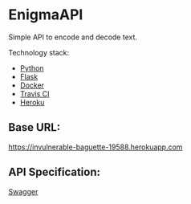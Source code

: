# EnigmaAPI
Simple API to encode and decode text.

Technology stack:

- [Python](https://www.python.org/)
- [Flask](https://flask.palletsprojects.com/en/1.1.x/)
- [Docker](https://www.docker.com/)
- [Travis CI](https://travis-ci.org/)
- [Heroku](https://www.heroku.com/)


## Base URL:

https://invulnerable-baguette-19588.herokuapp.com

## API Specification:
[Swagger](https://app.swaggerhub.com/apis/swdowiarz/EnigmaAPI/1.0.0)
